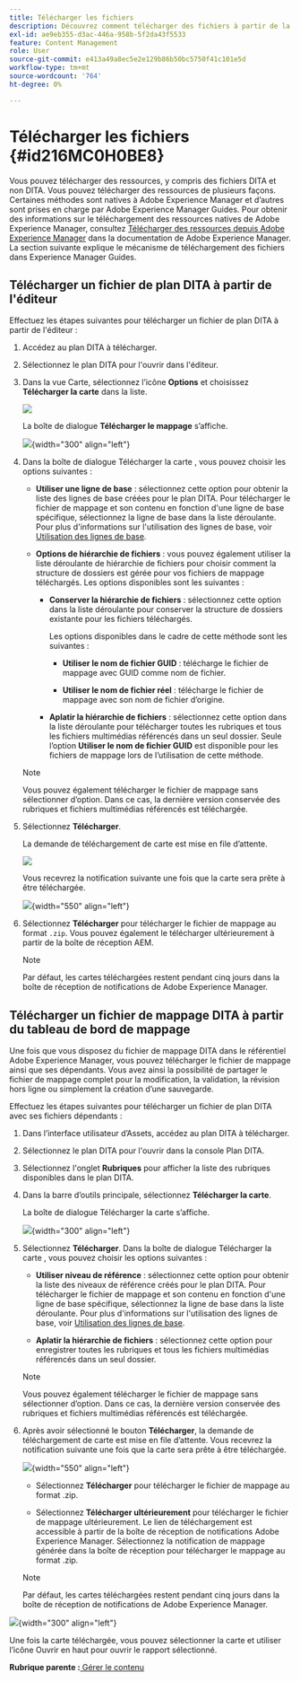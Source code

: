 ```yaml
---
title: Télécharger les fichiers
description: Découvrez comment télécharger des fichiers à partir de la console de mappage DITA dans AEM Guides et exporter un fichier de mappage DITA dans le référentiel AEM.
exl-id: ae9eb355-d3ac-446a-958b-5f2da43f5533
feature: Content Management
role: User
source-git-commit: e413a49a8ec5e2e129b86b50bc5750f41c101e5d
workflow-type: tm+mt
source-wordcount: '764'
ht-degree: 0%

---
```


# Télécharger les fichiers {#id216MC0H0BE8}

Vous pouvez télécharger des ressources, y compris des fichiers DITA et non DITA. Vous pouvez télécharger des ressources de plusieurs façons. Certaines méthodes sont natives à Adobe Experience Manager et d’autres sont prises en charge par Adobe Experience Manager Guides. Pour obtenir des informations sur le téléchargement des ressources natives de Adobe Experience Manager, consultez [Télécharger des ressources depuis Adobe Experience Manager](https://experienceleague.adobe.com/docs/experience-manager-cloud-service/assets/manage/download-assets-from-aem.html?lang=fr) dans la documentation de Adobe Experience Manager. La section suivante explique le mécanisme de téléchargement des fichiers dans Experience Manager Guides.

## Télécharger un fichier de plan DITA à partir de l&#39;éditeur

Effectuez les étapes suivantes pour télécharger un fichier de plan DITA à partir de l&#39;éditeur :

1. Accédez au plan DITA à télécharger.
1. Sélectionnez le plan DITA pour l&#39;ouvrir dans l&#39;éditeur.

1. Dans la vue Carte, sélectionnez l’icône **Options** et choisissez **Télécharger la carte** dans la liste.

   ![](images/download-map-option-editor.png)

   La boîte de dialogue **Télécharger le mappage** s’affiche.

   ![](images/download-map-dialog-new.png){width="300" align="left"}

1. Dans la boîte de dialogue Télécharger la carte , vous pouvez choisir les options suivantes :

   - **Utiliser une ligne de base** : sélectionnez cette option pour obtenir la liste des lignes de base créées pour le plan DITA. Pour télécharger le fichier de mappage et son contenu en fonction d&#39;une ligne de base spécifique, sélectionnez la ligne de base dans la liste déroulante. Pour plus d&#39;informations sur l&#39;utilisation des lignes de base, voir [Utilisation des lignes de base](generate-output-use-baseline-for-publishing.md#).

   - **Options de hiérarchie de fichiers** : vous pouvez également utiliser la liste déroulante de hiérarchie de fichiers pour choisir comment la structure de dossiers est gérée pour vos fichiers de mappage téléchargés. Les options disponibles sont les suivantes :

      - **Conserver la hiérarchie de fichiers** : sélectionnez cette option dans la liste déroulante pour conserver la structure de dossiers existante pour les fichiers téléchargés.

        Les options disponibles dans le cadre de cette méthode sont les suivantes :

         - **Utiliser le nom de fichier GUID** : télécharge le fichier de mappage avec GUID comme nom de fichier.

         - **Utiliser le nom de fichier réel** : télécharge le fichier de mappage avec son nom de fichier d’origine.

      - **Aplatir la hiérarchie de fichiers** : sélectionnez cette option dans la liste déroulante pour télécharger toutes les rubriques et tous les fichiers multimédias référencés dans un seul dossier. Seule l’option **Utiliser le nom de fichier GUID** est disponible pour les fichiers de mappage lors de l’utilisation de cette méthode.

   >[!NOTE]
   >
   > Vous pouvez également télécharger le fichier de mappage sans sélectionner d’option. Dans ce cas, la dernière version conservée des rubriques et fichiers multimédias référencés est téléchargée.

1. Sélectionnez **Télécharger**.

   La demande de téléchargement de carte est mise en file d’attente.

   ![](images/download-map-notification.png)

   Vous recevrez la notification suivante une fois que la carte sera prête à être téléchargée.

   ![](images/download-map-success-message.png){width="550" align="left"}

1. Sélectionnez **Télécharger** pour télécharger le fichier de mappage au format `.zip`. Vous pouvez également le télécharger ultérieurement à partir de la boîte de réception AEM.

   >[!NOTE]
   >
   > Par défaut, les cartes téléchargées restent pendant cinq jours dans la boîte de réception de notifications de Adobe Experience Manager.

## Télécharger un fichier de mappage DITA à partir du tableau de bord de mappage

Une fois que vous disposez du fichier de mappage DITA dans le référentiel Adobe Experience Manager, vous pouvez télécharger le fichier de mappage ainsi que ses dépendants. Vous avez ainsi la possibilité de partager le fichier de mappage complet pour la modification, la validation, la révision hors ligne ou simplement la création d’une sauvegarde.

Effectuez les étapes suivantes pour télécharger un fichier de plan DITA avec ses fichiers dépendants :

1. Dans l’interface utilisateur d’Assets, accédez au plan DITA à télécharger.

1. Sélectionnez le plan DITA pour l&#39;ouvrir dans la console Plan DITA.

1. Sélectionnez l&#39;onglet **Rubriques** pour afficher la liste des rubriques disponibles dans le plan DITA.

1. Dans la barre d’outils principale, sélectionnez **Télécharger la carte**.

   La boîte de dialogue Télécharger la carte s’affiche.

   ![](images/download-map.png){width="300" align="left"}

1. Sélectionnez **Télécharger**. Dans la boîte de dialogue Télécharger la carte , vous pouvez choisir les options suivantes :

   - **Utiliser niveau de référence** : sélectionnez cette option pour obtenir la liste des niveaux de référence créés pour le plan DITA. Pour télécharger le fichier de mappage et son contenu en fonction d&#39;une ligne de base spécifique, sélectionnez la ligne de base dans la liste déroulante. Pour plus d&#39;informations sur l&#39;utilisation des lignes de base, voir [Utilisation des lignes de base](generate-output-use-baseline-for-publishing.md#).

   - **Aplatir la hiérarchie de fichiers** : sélectionnez cette option pour enregistrer toutes les rubriques et tous les fichiers multimédias référencés dans un seul dossier.


   >[!NOTE]
   >
   > Vous pouvez également télécharger le fichier de mappage sans sélectionner d’option. Dans ce cas, la dernière version conservée des rubriques et fichiers multimédias référencés est téléchargée.

1. Après avoir sélectionné le bouton **Télécharger**, la demande de téléchargement de carte est mise en file d’attente. Vous recevrez la notification suivante une fois que la carte sera prête à être téléchargée.

   ![](images/download-map-prompt.png){width="550" align="left"}

   - Sélectionnez **Télécharger** pour télécharger le fichier de mappage au format .zip.

   - Sélectionnez **Télécharger ultérieurement** pour télécharger le fichier de mappage ultérieurement. Le lien de téléchargement est accessible à partir de la boîte de réception de notifications Adobe Experience Manager. Sélectionnez la notification de mappage générée dans la boîte de réception pour télécharger le mappage au format .zip.

   >[!NOTE]
   >
   > Par défaut, les cartes téléchargées restent pendant cinq jours dans la boîte de réception de notifications de Adobe Experience Manager.

![](images/download-map-inbox.png){width="300" align="left"}

Une fois la carte téléchargée, vous pouvez sélectionner la carte et utiliser l’icône Ouvrir en haut pour ouvrir le rapport sélectionné.

**Rubrique parente :**&#x200B;[ Gérer le contenu](authoring.md)
